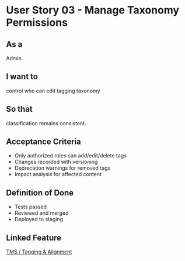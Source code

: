 # User Story 03 - Manage Taxonomy Permissions

## As a
Admin

## I want to
control who can edit tagging taxonomy

## So that
classification remains consistent.

## Acceptance Criteria
- Only authorized roles can add/edit/delete tags
- Changes recorded with versioning
- Deprecation warnings for removed tags
- Impact analysis for affected content

## Definition of Done
- Tests passed
- Reviewed and merged
- Deployed to staging

## Linked Feature
[TMS / Tagging & Alignment](../feature-spec.md)

